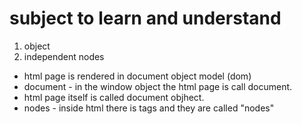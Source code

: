 

# subject to learn and understand

1. object
2. independent nodes

* html page is rendered in document object model (dom)
* document - in the window object the html page is call document.
* html page itself is called document objhect.
* nodes - inside html there is tags and they are called "nodes"
